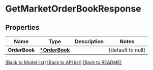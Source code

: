 # GetMarketOrderBookResponse

## Properties
Name | Type | Description | Notes
------------ | ------------- | ------------- | -------------
**OrderBook** | [***OrderBook**](OrderBook.md) |  | [default to null]

[[Back to Model list]](../README.md#documentation-for-models) [[Back to API list]](../README.md#documentation-for-api-endpoints) [[Back to README]](../README.md)

